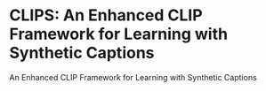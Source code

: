 # CLIPS: An Enhanced CLIP Framework for Learning with Synthetic Captions
An Enhanced CLIP Framework for Learning with Synthetic Captions
